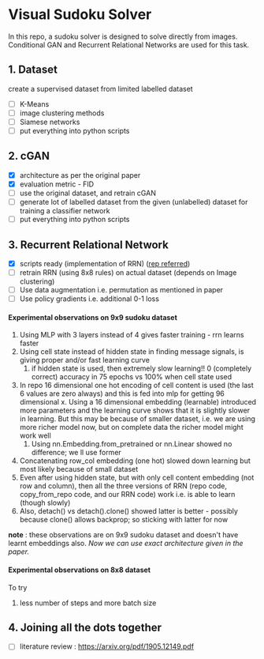 # Visual Sudoku Solver 

In this repo, a sudoku solver is designed to solve directly from images. Conditional GAN and Recurrent Relational Networks are used for this task.

## 1. Dataset

create a supervised dataset from limited labelled dataset

- [ ] K-Means
- [ ] image clustering methods
- [ ] Siamese networks
- [ ] put everything into python scripts

## 2. cGAN

- [x] architecture as per the original paper
- [x] evaluation metric - FID
- [ ] use the original dataset, and retrain cGAN
- [ ] generate lot of labelled dataset from the given (unlabelled) dataset for training a classifier network
- [ ] put everything into python scripts

## 3. Recurrent Relational Network

- [x] scripts ready (implementation of RRN) ([rep referred](https://github.com/wDaniec/pytorch-RNN))
- [ ] retrain RRN (using 8x8 rules) on actual dataset (depends on Image clustering)
- [ ] Use data augmentation i.e. permutation as mentioned in paper
- [ ] Use policy gradients i.e. additional 0-1 loss

#### Experimental observations on 9x9 sudoku dataset

1. Using MLP with 3 layers instead of 4 gives faster training - rrn learns faster  
2. Using cell state instead of hidden state in finding message signals, is giving proper and/or fast learning curve
   1. if hidden state is used, then extremely slow learning!! 0 (completely correct) accuracy in 75 epochs vs 100% when cell state used
3. In repo 16 dimensional one hot encoding of cell content is used (the last 6 values are zero always) and this is fed into mlp for getting 96 dimensional x. Using a 16 dimensional embedding (learnable) introduced more parameters and the learning curve shows that it is slightly slower in learning. But this may be because of smaller dataset, i.e. we are using more richer model now, but on complete data the richer model might work well
   1. Using nn.Embedding.from_pretrained or nn.Linear showed no difference; we ll use former
4. Concatenating row_col embedding (one hot) slowed down learning but most likely because of small dataset
5. Even after using hidden state, but with only cell content embedding (not row and column), then all the three versions of RRN (repo code, copy_from_repo code, and our RRN code) work i.e. is able to learn (though slowly)
6. Also, detach() vs detach().clone() showed latter is better - possibly because clone() allows backprop; so sticking with latter for now

**note** : these observations are on 9x9 sudoku dataset and doesn't have learnt embeddings also. _Now we can use exact architecture given in the paper._



#### Experimental observations on 8x8 dataset

To try

1. less number of steps and more batch size

## 4. Joining all the dots together

- [ ] literature review : https://arxiv.org/pdf/1905.12149.pdf


